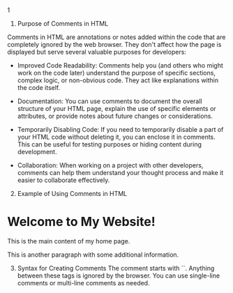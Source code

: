 

1
1) Purpose of Comments in HTML

Comments in HTML are annotations or notes added within the code that are completely ignored by the web browser. They don't affect how the page is displayed but serve several valuable purposes for developers:

* Improved Code Readability: Comments help you (and others who might work on the code later) understand the purpose of specific sections, complex logic, or non-obvious code. They act like explanations within the code itself.

* Documentation: You can use comments to document the overall structure of your HTML page, explain the use of specific elements or attributes, or provide notes about future changes or considerations.

* Temporarily Disabling Code: If you need to temporarily disable a part of your HTML code without deleting it, you can enclose it in comments. This can be useful for testing purposes or hiding content during development.

* Collaboration: When working on a project with other developers, comments can help them understand your thought process and make it easier to collaborate effectively.
 2) Example of Using Comments in HTML
<!DOCTYPE html>
<html>
<head>
  <title>My Website - Home Page</title>
  <link rel="stylesheet" href="style.css">
</head>
<body>
  <h1>Welcome to My Website!</h1>
  <p>
    This is the main content of my home page.
    </p>
  <p>This is another paragraph with some additional information.</p>
  </body>
</html>

3) Syntax for Creating Comments
The comment starts with ``. Anything between these tags is ignored by the browser. You can use single-line comments or multi-line comments as needed.



